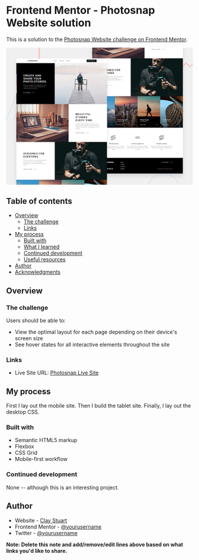 # Frontend Mentor - Photosnap Website solution

This is a solution to the [Photosnap Website challenge on Frontend Mentor](https://www.frontendmentor.io/challenges/photosnap-multipage-website-nMDSrNmNW).

![Design preview for the Photosnap Website coding challenge](./preview.jpg)
## Table of contents

- [Overview](#overview)
  - [The challenge](#the-challenge)
  - [Links](#links)
- [My process](#my-process)
  - [Built with](#built-with)
  - [What I learned](#what-i-learned)
  - [Continued development](#continued-development)
  - [Useful resources](#useful-resources)
- [Author](#author)
- [Acknowledgments](#acknowledgments)


## Overview

### The challenge

Users should be able to:

- View the optimal layout for each page depending on their device's screen size
- See hover states for all interactive elements throughout the site

### Links

- Live Site URL: [Photosnap Live Site](https://claystuart.github.io/FrontEnd-Mentor/photosnap-multi-page/starter-code/index.html)

## My process

First I lay out the mobile site. Then I build the tablet site. Finally, I lay out the desktop CSS.

### Built with

- Semantic HTML5 markup
- Flexbox
- CSS Grid
- Mobile-first workflow

### Continued development

None -- although this is an interesting project.


## Author

- Website - [Clay Stuart](https://www.claystuart.com)
- Frontend Mentor - [@yourusername](https://www.frontendmentor.io/profile/yourusername)
- Twitter - [@yourusername](https://www.twitter.com/yourusername)

**Note: Delete this note and add/remove/edit lines above based on what links you'd like to share.**

